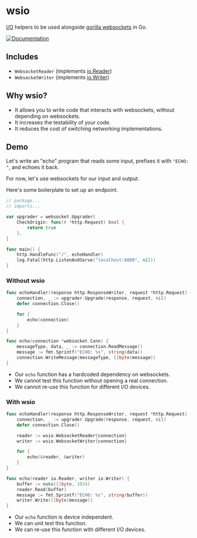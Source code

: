 # wsio

[I/O](https://golang.org/pkg/io/) helpers to be used alongside [gorilla websockets](https://www.github.com/gorilla/websocket) in Go.

[![Documentation](https://img.shields.io/badge/godoc-reference-5272B4.svg?style=flat-square)](https://godoc.org/github.com/byxor/wsio)

## Includes

* `WebsocketReader` (implements [io.Reader](https://golang.org/pkg/io/#Reader))
* `WebsocketWriter` (implements [io.Writer](https://golang.org/pkg/io/#Writer))

## Why wsio?

* It allows you to write code that interacts with websockets, without depending on websockets.
* It increases the testability of your code.
* It reduces the cost of switching networking implementations.

## Demo

Let's write an "echo" program that reads some input, prefixes it with `"ECHO: "`, and echoes it back.

For now, let's use websockets for our input and output.

Here's some boilerplate to set up an endpoint.

```go
// package...
// imports...

var upgrader = websocket.Upgrader{
	CheckOrigin: func(r *http.Request) bool {
		return true
	},
}

func main() {
	http.HandleFunc("/", echoHandler)
	log.Fatal(http.ListenAndServe("localhost:8080", nil))
}
```

### Without wsio

```go
func echoHandler(response http.ResponseWriter, request *http.Request) {
	connection, _ := upgrader.Upgrade(response, request, nil)
	defer connection.Close()

	for {
		echo(connection)
	}
}

func echo(connection *websocket.Conn) {
	messageType, data, _ := connection.ReadMessage()
	message := fmt.Sprintf("ECHO: %s", string(data))
	connection.WriteMessage(messageType, []byte(message))
}
```

* Our `echo` function has a hardcoded dependency on websockets.
* We cannot test this function without opening a real connection.
* We cannot re-use this function for different I/O devices.

### With wsio

```go
func echoHandler(response http.ResponseWriter, request *http.Request) {
	connection, _ := upgrader.Upgrade(response, request, nil)
	defer connection.Close()

	reader := wsio.WebsocketReader{connection}
	writer := wsio.WebsocketWriter{connection}

	for {
		echo(&reader, &writer)
	}
}

func echo(reader io.Reader, writer io.Writer) {
	buffer := make([]byte, 1024)
	reader.Read(buffer)
	message := fmt.Sprintf("ECHO: %s", string(buffer))
	writer.Write([]byte(message))
}
```

* Our `echo` function is device independent.
* We can unit test this function.
* We can re-use this function with different I/O devices.
